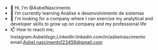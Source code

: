 - 👋 Hi, I’m @AsbelNascimento
- 🌱 I’m currently learning Análise e desenvolvimento de sistemas
- 💞️ I'm looking for a company where I can exercise my analytical and developer
skills to grow up on company and my professional life
- 📫 How to reach me; Instagram:Asbeldsgn,LinkedIn:linkedin.com/in/asbelnascimento
email:Asbel.nascimento123456@gmail.com

<!---
AsbelNascimento/AsbelNascimento is a ✨ special ✨ repository because its `README.md` (this file) appears on your GitHub profile.
You can click the Preview link to take a look at your changes.
--->
